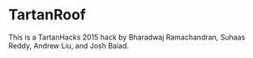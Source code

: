 TartanRoof
==========
This is a TartanHacks 2015 hack by Bharadwaj Ramachandran, Suhaas Reddy, Andrew Liu, and Josh Baiad.